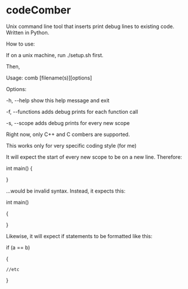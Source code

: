 # codeComber
Unix command line tool that inserts print debug lines to existing code. Written in Python.

How to use:

If on a unix machine, run ./setup.sh first.

Then,

Usage: comb [filename(s)][options]

Options:

  -h, --help       show this help message and exit

  -f, --functions  adds debug prints for each function call

  -s, --scope      adds debug prints for every new scope


Right now, only C++ and C combers are supported.


This works only for very specific coding style (for me)


It will expect the start of every new scope to be on a new line. Therefore:


int main() {

}

...would be invalid syntax. Instead, it expects this:

int main()

{

}


Likewise, it will expect if statements to be formatted like this:

if (a == b)

{

    //etc

}

